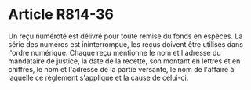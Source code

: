 # Article R814-36

Un reçu numéroté est délivré pour toute remise du fonds en espèces. La série des numéros est ininterrompue, les reçus doivent être utilisés dans l'ordre numérique. Chaque reçu mentionne le nom et l'adresse du mandataire de justice, la date de la recette, son montant en lettres et en chiffres, le nom et l'adresse de la partie versante, le nom de l'affaire à laquelle ce règlement s'applique et la cause de celui-ci.
